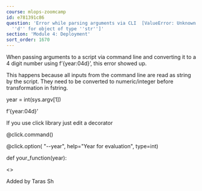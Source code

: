 ```yaml
---
course: mlops-zoomcamp
id: e781391c86
question: 'Error while parsing arguments via CLI  [ValueError: Unknown format code
  ''d'' for object of type ''str'']'
section: 'Module 4: Deployment'
sort_order: 1670
---
```


When passing arguments to a script via command line and converting it to a 4 digit number using f’{year:04d}’, this error showed up.

This happens because all inputs from the command line are read as string by the script. They need to be converted to numeric/integer before transformation in fstring.

year = int(sys.argv[1])

f’{year:04d}’

If you use click library just edit a decorator

@click.command()

@click.option( "--year",  help="Year for evaluation",   type=int)

def  your_function(year):

<<Your code>>

Added by Taras Sh

